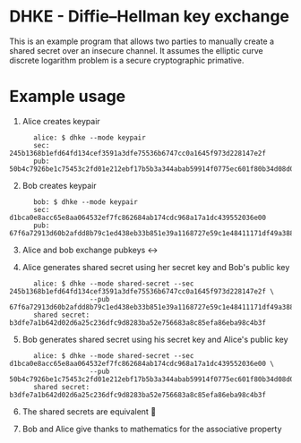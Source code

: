 # DHKE - Diffie–Hellman key exchange

This is an example program that allows two parties to manually create a shared secret over
an insecure channel.  It assumes the elliptic curve discrete logarithm problem is a secure
cryptographic primative.

# Example usage

  1) Alice creates keypair
```console
      alice: $ dhke --mode keypair
      sec: 245b1368b1efd64fd134cef3591a3dfe75536b6747cc0a1645f973d228147e2f
      pub: 50b4c7926be1c75453c2fd01e212ebf17b5b3a344abab59914f0775ec601f80b34d08d057dbf18185744f316ee08a1ba32fc693f5d8ce6f3082a6c7bb02e4d36
```

  2) Bob creates keypair
```console
      bob: $ dhke --mode keypair
      sec: d1bca0e8acc65e8aa064532ef7fc862684ab174cdc968a17a1dc439552036e00
      pub: 67f6a72913d60b2afdd8b79c1ed438eb33b851e39a1168727e59c1e48411171df49a388e61c1545161c7aecc0a41febd73d610b6dc7a2f760245afa2e04ea036
```

  3) Alice and bob exchange pubkeys <->

  4) Alice generates shared secret using her secret key and Bob's public key
```console
      alice: $ dhke --mode shared-secret --sec 245b1368b1efd64fd134cef3591a3dfe75536b6747cc0a1645f973d228147e2f \
                    --pub 67f6a72913d60b2afdd8b79c1ed438eb33b851e39a1168727e59c1e48411171df49a388e61c1545161c7aecc0a41febd73d610b6dc7a2f760245afa2e04ea036
      shared secret: b3dfe7a1b642d02d6a25c236dfc9d8283ba52e756683a8c85efa86eba98c4b3f
```

  5) Bob generates shared secret using his secret key and Alice's public key
```console
      alice: $ dhke --mode shared-secret --sec d1bca0e8acc65e8aa064532ef7fc862684ab174cdc968a17a1dc439552036e00 \
                    --pub 50b4c7926be1c75453c2fd01e212ebf17b5b3a344abab59914f0775ec601f80b34d08d057dbf18185744f316ee08a1ba32fc693f5d8ce6f3082a6c7bb02e4d36
      shared secret: b3dfe7a1b642d02d6a25c236dfc9d8283ba52e756683a8c85efa86eba98c4b3f
```

  6) The shared secrets are equivalent 🎉

  7) Bob and Alice give thanks to mathematics for the associative property